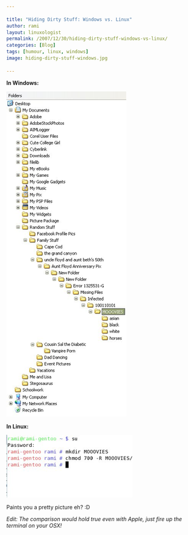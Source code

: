 ```yaml
---

title: "Hiding Dirty Stuff: Windows vs. Linux"
author: rami
layout: linuxologist 
permalink: /2007/12/30/hiding-dirty-stuff-windows-vs-linux/
categories: [Blog]
tags: [humour, linux, windows]
image: hiding-dirty-stuff-windows.jpg

---
```

**In Windows:**

![Hiding Dirty Stuff In Windows](/assets/images/content/blog/hiding-dirty-stuff-windows.jpg)

**In Linux:**

![Hiding Dirty Stuff In Linux](/assets/images/content/blog/hiding-dirty-stuff-linux.jpg)

Paints you a pretty picture eh? :D

*Edit: The comparison would hold true even with Apple, just fire up the terminal on your OSX!*
